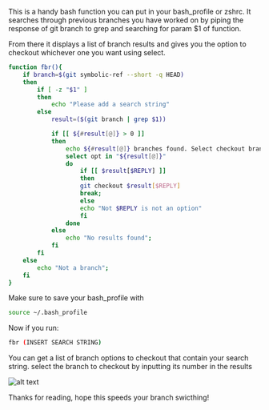 This is a handy bash function you can put in your bash_profile or zshrc. It searches through previous branches you have worked on by piping the response of git branch to grep and searching for param \$1 of function.

From there it displays a list of branch results and gives you the option to checkout whichever one you want using select.

```bash
function fbr(){
    if branch=$(git symbolic-ref --short -q HEAD)
    then
        if [ -z "$1" ]
        then
            echo "Please add a search string"
        else
            result=($(git branch | grep $1))

            if [[ ${#result[@]} > 0 ]]
            then
                echo ${#result[@]} branches found. Select checkout branch:
                select opt in "${result[@]}"
                do
                    if [[ $result[$REPLY] ]]
                    then
                    git checkout $result[$REPLY]
                    break;
                    else
                    echo "Not $REPLY is not an option"
                    fi
                done
            else
                echo "No results found";
            fi
        fi
    else
        echo "Not a branch";
    fi
}

```

Make sure to save your bash_profile with

```bash
source ~/.bash_profile
```

Now if you run:

```bash
fbr (INSERT SEARCH STRING)
```

You can get a list of branch options to checkout that contain your search string. select the branch to checkout by inputting its number in the results

![alt text](https://firebasestorage.googleapis.com/v0/b/bsmithdev-6cad2.appspot.com/o/terminal-result-1.png?alt=media&token=10001db7-7434-4b84-9d1c-0d71cc054f5d)

Thanks for reading, hope this speeds your branch swicthing!
